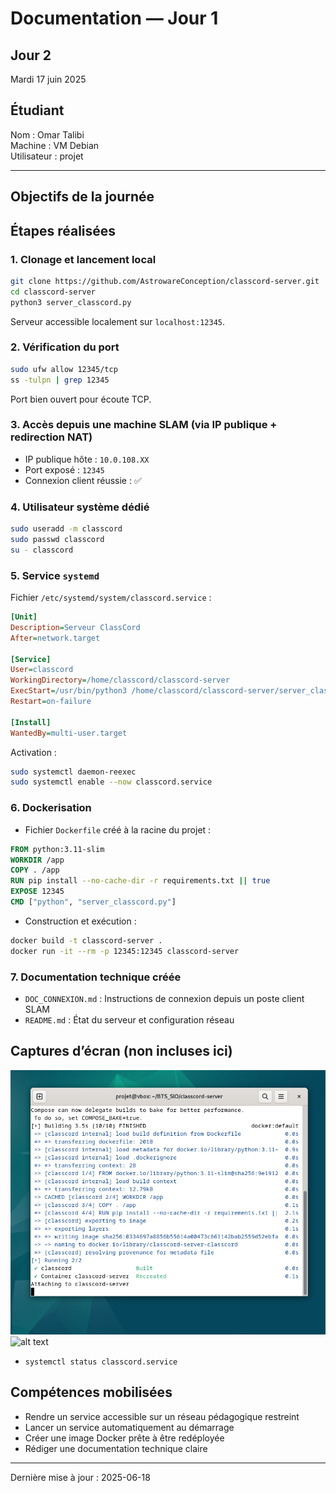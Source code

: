 
#  Documentation — Jour 1

## Jour 2
Mardi 17 juin 2025

##  Étudiant
Nom : Omar Talibi  
Machine : VM Debian  
Utilisateur : projet

---

## Objectifs de la journée

## Étapes réalisées

### 1. Clonage et lancement local
```bash
git clone https://github.com/AstrowareConception/classcord-server.git
cd classcord-server
python3 server_classcord.py
```
Serveur accessible localement sur `localhost:12345`.

### 2. Vérification du port
```bash
sudo ufw allow 12345/tcp
ss -tulpn | grep 12345
```
Port bien ouvert pour écoute TCP.

### 3. Accès depuis une machine SLAM (via IP publique + redirection NAT)
- IP publique hôte : `10.0.108.XX`
- Port exposé : `12345`
- Connexion client réussie : ✅

### 4. Utilisateur système dédié
```bash
sudo useradd -m classcord
sudo passwd classcord
su - classcord
```

### 5. Service `systemd`
Fichier `/etc/systemd/system/classcord.service` :
```ini
[Unit]
Description=Serveur ClassCord
After=network.target

[Service]
User=classcord
WorkingDirectory=/home/classcord/classcord-server
ExecStart=/usr/bin/python3 /home/classcord/classcord-server/server_classcord.py
Restart=on-failure

[Install]
WantedBy=multi-user.target
```
Activation :
```bash
sudo systemctl daemon-reexec
sudo systemctl enable --now classcord.service
```

### 6. Dockerisation
- Fichier `Dockerfile` créé à la racine du projet :
```dockerfile
FROM python:3.11-slim
WORKDIR /app
COPY . /app
RUN pip install --no-cache-dir -r requirements.txt || true
EXPOSE 12345
CMD ["python", "server_classcord.py"]
```

- Construction et exécution :
```bash
docker build -t classcord-server .
docker run -it --rm -p 12345:12345 classcord-server
```

### 7. Documentation technique créée
- `DOC_CONNEXION.md` : Instructions de connexion depuis un poste client SLAM
- `README.md` : État du serveur et configuration réseau

##  Captures d’écran (non incluses ici)
![alt text](<Capture d’écran 2025-06-18 091940.png>)
![alt text](<Capture d'écran 2025-06-17 113419.png>)
- `systemctl status classcord.service`

##  Compétences mobilisées
- Rendre un service accessible sur un réseau pédagogique restreint
- Lancer un service automatiquement au démarrage
- Créer une image Docker prête à être redéployée
- Rédiger une documentation technique claire

---
 Dernière mise à jour : 2025-06-18
